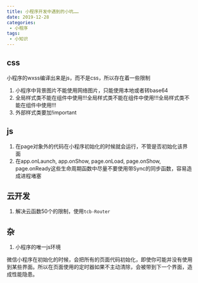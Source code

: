```yaml
--- 
title: 小程序开发中遇到的小坑……
date: 2019-12-28
categories: 
 - 小程序
tags: 
 - 小知识
---
```


## css
小程序的wxss编译出来是js，而不是css，所以存在着一些限制

1. 小程序中背景图片不能使用网络图片，只能使用本地或者转base64
2. 全局样式类不能在组件中使用!!!全局样式类不能在组件中使用!!!全局样式类不能在组件中使用!!!
3. 外部样式类要加!important


## js

1. 在page对象外的代码在小程序初始化的时候就会运行，不管是否初始化该界面
2. 在app.onLaunch, app.onShow, page.onLoad, page.onShow, page.onReady这些生命周期函数中尽量不要使用带Sync的同步函数，容易造成进程堵塞

## 云开发

1. 解决云函数50个的限制，使用`tcb-Router`

## 杂

1. 小程序的唯一js环境

微信小程序在初始化的时候，会把所有的页面代码初始化，即使你可能并没有使用到某些界面。所以在页面使用的定时器如果不主动清除，会被带到下一个界面，造成性能隐患。







